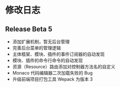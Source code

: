 # 修改日志

## Release Beta 5

* 添加扩展机制，暂无后台管理
* 完善后台菜单的管理逻辑
* 主体框架、模块、插件的事件订阅器的自动发现
* 模块、插件的命令行命令的自动发现
* 资源（Resource）路由添加对控制器方法名的自定义
* Monaco 代码编辑器二次加载失败的 Bug
* 升级前端项目打包工具 Wepack 为版本 3